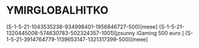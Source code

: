 # YMIRGLOBALHITKO
(S-1-5-21-1043535238-934998401-1956846727-500)[meee] (S-1-5-21-1320445008-574630783-502324357-1001)[jzsunny iGaming 500 euro ] (S-1-5-21-3914764779-1139653147-1321317399-500)[meee]

